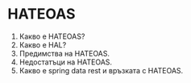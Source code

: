 # HATEOAS

1. Какво е HATEOAS?
2. Какво е HAL?
3. Предимства на HATEOAS.
4. Недостатъци на HATEOAS.
5. Какво е spring data rest и връзката с HATEOAS.